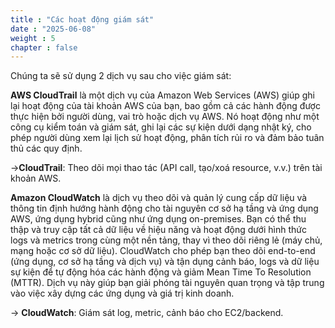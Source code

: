 ```yaml
---
title : "Các hoạt động giám sát"
date : "2025-06-08"
weight : 5
chapter : false
---
```


Chúng ta sẽ sử dụng 2 dịch vụ sau cho việc giám sát:

**AWS CloudTrail** là một dịch vụ của Amazon Web Services (AWS) giúp ghi lại hoạt động của tài khoản AWS của bạn, bao gồm cả các hành động được thực hiện bởi người dùng, vai trò hoặc dịch vụ AWS. Nó hoạt động như một công cụ kiểm toán và giám sát, ghi lại các sự kiện dưới dạng nhật ký, cho phép người dùng xem lại lịch sử hoạt động, phân tích rủi ro và đảm bảo tuân thủ các quy định. 

->**CloudTrail**: Theo dõi mọi thao tác (API call, tạo/xoá resource, v.v.) trên tài khoản AWS.

**Amazon CloudWatch** là dịch vụ theo dõi và quản lý cung cấp dữ liệu và thông tin định hướng hành động cho tài nguyên cơ sở hạ tầng và ứng dụng AWS, ứng dụng hybrid cũng như ứng dụng on-premises. Bạn có thể thu thập và truy cập tất cả dữ liệu về hiệu năng và hoạt động dưới hình thức logs và metrics trong cùng một nền tảng, thay vì theo dõi riêng lẻ (máy chủ, mạng hoặc cơ sở dữ liệu). CloudWatch cho phép bạn theo dõi end-to-end (ứng dụng, cơ sở hạ tầng và dịch vụ) và tận dụng cảnh báo, logs và dữ liệu sự kiện để tự động hóa các hành động và giảm Mean Time To Resolution (MTTR). Dịch vụ này giúp bạn giải phóng tài nguyên quan trọng và tập trung vào việc xây dựng các ứng dụng và giá trị kinh doanh.

-> **CloudWatch**: Giám sát log, metric, cảnh báo cho EC2/backend.